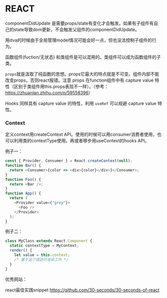 # REACT



componentDidUpdate 是需要props/state有变化才会触发。如果有子组件有自己的state导致dom更新，不会触发父组件的componentDidUpdate。

用dva的时候由于全局管理model情况可能会好一点，但也没法控制子组件的行为。



函数组件(fuction/无状态) 和类组件是可以混用的。类组件可以成为函数组件的子类。



`props`就是汲取了纯函数的思想。props它最大的特点就是不可变。组件内部不能改变props，否则react报错。注意 props 在function组件中有 capture value 特性（区别于类组件用this.props表现不一样）。（参考：<https://zhuanlan.zhihu.com/p/59558396>）



Hooks 同样具有 capture value 的特性，利用 `useRef` 可以规避 capture value 特性。



### Context

定义context用createContext API。使用的时候可以用consumer消费者使用，也可以利用类的contextType使用。再或者移步用useContext的hooks API。

例子一：

```js
const { Provider, Consumer } = React.createContext(null);
function Bar() {
  return <Consumer>{color => <div>{color}</div>}</Consumer>;
}
function Foo() {
  return <Bar />;
}
function App() {
  return (
    <Provider value={"grey"}>
      <Foo />
    </Provider>
  );
}
```

例子二：

```js
class MyClass extends React.Component {
  static contextType = MyContext;
  render() {
    let value = this.context;
    /* 基于这个值进行渲染工作 */
  }
}
```



优秀网站：

react最佳实践snippet  <https://github.com/30-seconds/30-seconds-of-react>

